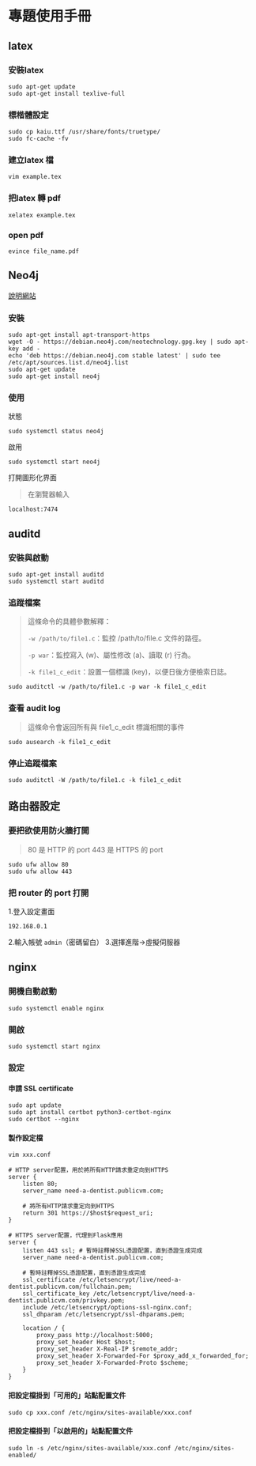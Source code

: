 # 專題使用手冊
## latex

### 安裝latex
```
sudo apt-get update
sudo apt-get install texlive-full
```
### 標楷體設定
```
sudo cp kaiu.ttf /usr/share/fonts/truetype/
sudo fc-cache -fv
```
### 建立latex 檔
```
vim example.tex
```
### 把latex 轉 pdf
```
xelatex example.tex
```
### open pdf
```
evince file_name.pdf
```
## Neo4j
[說明網站](https://www.virtono.com/community/tutorial-how-to/how-to-install-neo4j-on-ubuntu-22-04/)
### 安裝
```
sudo apt-get install apt-transport-https
wget -O - https://debian.neo4j.com/neotechnology.gpg.key | sudo apt-key add -
echo 'deb https://debian.neo4j.com stable latest' | sudo tee /etc/apt/sources.list.d/neo4j.list
sudo apt-get update
sudo apt-get install neo4j
```
### 使用
狀態
```
sudo systemctl status neo4j
```
啟用
```
sudo systemctl start neo4j
```
打開圖形化界面
> 在瀏覽器輸入
```
localhost:7474
```

## auditd
### 安裝與啟動
```
sudo apt-get install auditd
sudo systemctl start auditd
```
### 追蹤檔案

> 這條命令的具體參數解釋：
> 
> `-w /path/to/file1.c`：監控 /path/to/file.c 文件的路徑。
> 
> `-p war`：監控寫入 (w)、屬性修改 (a)、讀取 (r) 行為。
> 
> `-k file1_c_edit`：設置一個標識 (key)，以便日後方便檢索日誌。
>
```
sudo auditctl -w /path/to/file1.c -p war -k file1_c_edit
```

### 查看 audit log
> 這條命令會返回所有與 file1_c_edit 標識相關的事件
>
`sudo ausearch -k file1_c_edit`

### 停止追蹤檔案
```
sudo auditctl -W /path/to/file1.c -k file1_c_edit
```

## 路由器設定
### 要把欲使用防火牆打開
> 80 是 HTTP 的 port 
> 443 是 HTTPS 的 port 

```
sudo ufw allow 80
sudo ufw allow 443
```
### 把 router 的 port 打開
1.登入設定畫面
```
192.168.0.1
```
2.輸入帳號 `admin`（密碼留白）
3.選擇進階->虛擬伺服器

## nginx
### 開機自動啟動
```
sudo systemctl enable nginx
```
### 開啟
```
sudo systemctl start nginx
```
### 設定
#### 申請 SSL certificate
```
sudo apt update
sudo apt install certbot python3-certbot-nginx
sudo certbot --nginx
```
#### 製作設定檔
```
vim xxx.conf 
```
```nginx
# HTTP server配置，用於將所有HTTP請求重定向到HTTPS
server {
    listen 80;
    server_name need-a-dentist.publicvm.com;

    # 將所有HTTP請求重定向到HTTPS
    return 301 https://$host$request_uri;
}

# HTTPS server配置，代理到Flask應用
server {
    listen 443 ssl; # 暫時註釋掉SSL憑證配置，直到憑證生成完成
    server_name need-a-dentist.publicvm.com;

    # 暫時註釋掉SSL憑證配置，直到憑證生成完成
    ssl_certificate /etc/letsencrypt/live/need-a-dentist.publicvm.com/fullchain.pem;
    ssl_certificate_key /etc/letsencrypt/live/need-a-dentist.publicvm.com/privkey.pem;
    include /etc/letsencrypt/options-ssl-nginx.conf;
    ssl_dhparam /etc/letsencrypt/ssl-dhparams.pem;

    location / {
        proxy_pass http://localhost:5000;
        proxy_set_header Host $host;
        proxy_set_header X-Real-IP $remote_addr;
        proxy_set_header X-Forwarded-For $proxy_add_x_forwarded_for;
        proxy_set_header X-Forwarded-Proto $scheme;
    }
}
```
#### 把設定檔掛到「可用的」站點配置文件
```
sudo cp xxx.conf /etc/nginx/sites-available/xxx.conf
```
#### 把設定檔掛到「以啟用的」站點配置文件 
```
sudo ln -s /etc/nginx/sites-available/xxx.conf /etc/nginx/sites-enabled/
```
